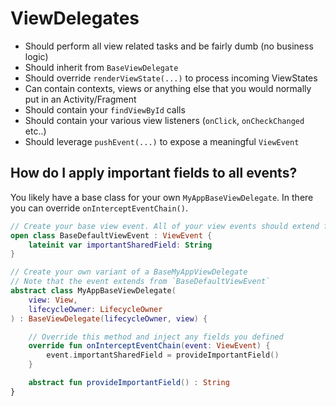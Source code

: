 # ViewDelegates

-   Should perform all view related tasks and be fairly dumb (no business logic)
-   Should inherit from  `BaseViewDelegate`
-   Should override  `renderViewState(...)`  to process incoming ViewStates
-   Can contain contexts, views or anything else that you would normally put in an Activity/Fragment
-   Should contain your  `findViewById`  calls
-   Should contain your various view listeners (`onClick`,  `onCheckChanged`  etc..)
-   Should leverage  `pushEvent(...)`  to expose a meaningful  `ViewEvent`


## How do I apply important fields to all events?

You likely have a base class for your own `MyAppBaseViewDelegate`.
In there you can override `onInterceptEventChain()`.


```kotlin
// Create your base view event. All of your view events should extend from this event
open class BaseDefaultViewEvent : ViewEvent {
    lateinit var importantSharedField: String
}

// Create your own variant of a BaseMyAppViewDelegate
// Note that the event extends from `BaseDefaultViewEvent`
abstract class MyAppBaseViewDelegate(
    view: View,
    lifecycleOwner: LifecycleOwner
) : BaseViewDelegate(lifecycleOwner, view) {

    // Override this method and inject any fields you defined
    override fun onInterceptEventChain(event: ViewEvent) {
        event.importantSharedField = provideImportantField()
    }

    abstract fun provideImportantField() : String
}
```